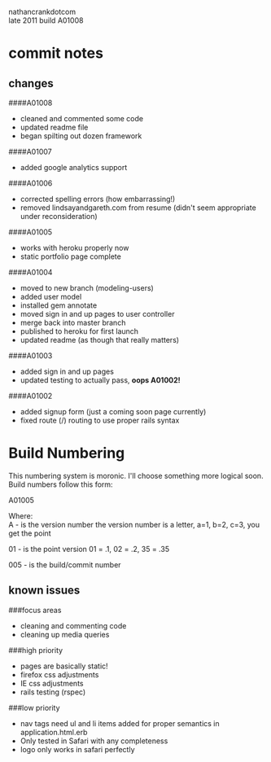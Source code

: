 nathancrankdotcom  
late 2011
build A01008

commit notes
============

changes
-------  
  
####A01008
- cleaned and commented some code
- updated readme file
- began spilting out dozen framework  

####A01007
- added google analytics support 
  
####A01006
- corrected spelling errors (how embarrassing!)
- removed lindsayandgareth.com from resume (didn't seem appropriate under reconsideration)  
   
####A01005  
- works with heroku properly now
- static portfolio page complete  

####A01004
- moved to new branch (modeling-users)
- added user model
- installed gem annotate
- moved sign in and up pages to user controller
- merge back into master branch
- published to heroku for first launch
- updated readme (as though that really matters)

####A01003
- added sign in and up pages
- updated testing to actually pass, **oops A01002!**

####A01002
- added signup form (just a coming soon page currently)
- fixed route (/) routing to use proper rails syntax
  
Build Numbering
===============  
This numbering system is moronic. I'll choose something more logical soon.
Build numbers follow this form:
  
A01005  
  
Where:  
A - is the version number
	the version number is a letter, a=1, b=2, c=3, you get the point  
  
01 - is the point version
	01 = .1, 02 = .2, 35 = .35  
  
005 - is the build/commit number  
  

known issues
------------   
###focus areas
- cleaning and commenting code
- cleaning up media queries
 
###high priority  
- pages are basically static!
- firefox css adjustments
- IE css adjustments
- rails testing (rspec)

###low priority
- nav tags need ul and li items added for proper semantics in application.html.erb
- Only tested in Safari with any completeness
- logo only works in safari perfectly
